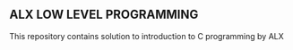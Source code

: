 ALX LOW LEVEL PROGRAMMING
---
This repository contains solution to introduction to C programming by ALX
